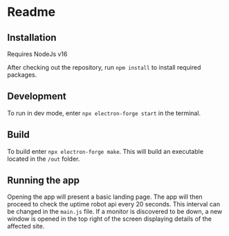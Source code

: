 # Readme

## Installation

Requires NodeJs v16

After checking out the repository, run `npm install` to install required packages.

## Development

To run in dev mode, enter `npx electron-forge start` in the terminal.

## Build

To build enter `npx electron-forge make`. This will build an executable located in the `/out` folder. 

## Running the app

Opening the app will present a basic landing page. The app will then proceed to check the uptime robot api every 20 seconds. This interval can be changed in the `main.js` file. If a monitor is discovered to be down, a new window is opened in the top right of the screen displaying details of the affected site.
